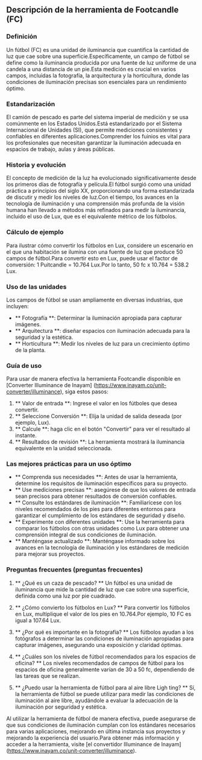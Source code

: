 ## Descripción de la herramienta de Footcandle (FC)

### Definición
Un fútbol (FC) es una unidad de iluminancia que cuantifica la cantidad de luz que cae sobre una superficie.Específicamente, un campo de fútbol se define como la iluminancia producida por una fuente de luz uniforme de una candela a una distancia de un pie.Esta medición es crucial en varios campos, incluidas la fotografía, la arquitectura y la horticultura, donde las condiciones de iluminación precisas son esenciales para un rendimiento óptimo.

### Estandarización
El camión de pescado es parte del sistema imperial de medición y se usa comúnmente en los Estados Unidos.Está estandarizado por el Sistema Internacional de Unidades (SI), que permite mediciones consistentes y confiables en diferentes aplicaciones.Comprender los fuinios es vital para los profesionales que necesitan garantizar la iluminación adecuada en espacios de trabajo, aulas y áreas públicas.

### Historia y evolución
El concepto de medición de la luz ha evolucionado significativamente desde los primeros días de fotografía y película.El fútbol surgió como una unidad práctica a principios del siglo XX, proporcionando una forma estandarizada de discutir y medir los niveles de luz.Con el tiempo, los avances en la tecnología de iluminación y una comprensión más profunda de la visión humana han llevado a métodos más refinados para medir la iluminancia, incluido el uso de Lux, que es el equivalente métrico de los fútbolos.

### Cálculo de ejemplo
Para ilustrar cómo convertir los fútbolos en Lux, considere un escenario en el que una habitación se ilumina con una fuente de luz que produce 50 campos de fútbol.Para convertir esto en Lux, puede usar el factor de conversión: 1 Puitcandle = 10.764 Lux.Por lo tanto, 50 fc x 10.764 = 538.2 Lux.

### Uso de las unidades
Los campos de fútbol se usan ampliamente en diversas industrias, que incluyen:
- ** Fotografía **: Determinar la iluminación apropiada para capturar imágenes.
- ** Arquitectura **: diseñar espacios con iluminación adecuada para la seguridad y la estética.
- ** Horticultura **: Medir los niveles de luz para un crecimiento óptimo de la planta.

### Guía de uso
Para usar de manera efectiva la herramienta Footcandle disponible en [Converter Illuminance de Inayam] (https://www.inayam.co/unit-converter/illuminance), siga estos pasos:
1. ** Valor de entrada **: Ingrese el valor en los fútboles que desea convertir.
2. ** Seleccione Conversión **: Elija la unidad de salida deseada (por ejemplo, Lux).
3. ** Calcule **: haga clic en el botón "Convertir" para ver el resultado al instante.
4. ** Resultados de revisión **: La herramienta mostrará la iluminancia equivalente en la unidad seleccionada.

### Las mejores prácticas para un uso óptimo
- ** Comprenda sus necesidades **: Antes de usar la herramienta, determine los requisitos de iluminación específicos para su proyecto.
- ** Use mediciones precisas **: asegúrese de que los valores de entrada sean precisos para obtener resultados de conversión confiables.
- ** Consulte los estándares de iluminación **: Familiarícese con los niveles recomendados de los pies para diferentes entornos para garantizar el cumplimiento de los estándares de seguridad y diseño.
- ** Experimente con diferentes unidades **: Use la herramienta para comparar los fútbolos con otras unidades como Lux para obtener una comprensión integral de sus condiciones de iluminación.
- ** Manténgase actualizado **: Manténgase informado sobre los avances en la tecnología de iluminación y los estándares de medición para mejorar sus proyectos.

### Preguntas frecuentes (preguntas frecuentes)

1. ** ¿Qué es un caza de pescado? **
Un fútbol es una unidad de iluminancia que mide la cantidad de luz que cae sobre una superficie, definida como una luz por pie cuadrado.

2. ** ¿Cómo convierto los fútbolos en Lux? **
Para convertir los fútbolos en Lux, multiplique el valor de los pies en 10.764.Por ejemplo, 10 FC es igual a 107.64 Lux.

3. ** ¿Por qué es importante en la fotografía? **
Los fútbolos ayudan a los fotógrafos a determinar las condiciones de iluminación apropiadas para capturar imágenes, asegurando una exposición y claridad óptimas.

4. ** ¿Cuáles son los niveles de fútbol recomendados para los espacios de oficina? **
Los niveles recomendados de campos de fútbol para los espacios de oficina generalmente varían de 30 a 50 fc, dependiendo de las tareas que se realizan.

5. ** ¿Puedo usar la herramienta de fútbol para al aire libre Ligh ting? **
Sí, la herramienta de fútbol se puede utilizar para medir las condiciones de iluminación al aire libre, ayudándole a evaluar la adecuación de la iluminación por seguridad y estética.

Al utilizar la herramienta de fútbol de manera efectiva, puede asegurarse de que sus condiciones de iluminación cumplan con los estándares necesarios para varias aplicaciones, mejorando en última instancia sus proyectos y mejorando la experiencia del usuario.Para obtener más información y acceder a la herramienta, visite [el convertidor Illuminance de Inayam] (https://www.inayam.co/unit-converter/illuminance).